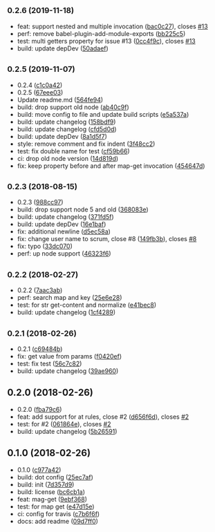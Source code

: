 ## <small>0.2.6 (2019-11-18)</small>

* feat: support nested and multiple invocation ([bac0c27](https://github.com/Scrum/postcss-map-get/commit/bac0c27)), closes [#13](https://github.com/Scrum/postcss-map-get/issues/13)
* perf: remove babel-plugin-add-module-exports ([bb225c5](https://github.com/Scrum/postcss-map-get/commit/bb225c5))
* test: multi getters property for issue #13 ([0cc4f9c](https://github.com/Scrum/postcss-map-get/commit/0cc4f9c)), closes [#13](https://github.com/Scrum/postcss-map-get/issues/13)
* build: update depDev ([50adaef](https://github.com/Scrum/postcss-map-get/commit/50adaef))



## <small>0.2.5 (2019-11-07)</small>

* 0.2.4 ([c1c0a42](https://github.com/Scrum/postcss-map-get/commit/c1c0a42))
* 0.2.5 ([67eee03](https://github.com/Scrum/postcss-map-get/commit/67eee03))
* Update readme.md ([564fe94](https://github.com/Scrum/postcss-map-get/commit/564fe94))
* build: drop support old node ([ab40c9f](https://github.com/Scrum/postcss-map-get/commit/ab40c9f))
* build: move config to file and update build scripts ([e5a537a](https://github.com/Scrum/postcss-map-get/commit/e5a537a))
* build: update changelog ([158bdf9](https://github.com/Scrum/postcss-map-get/commit/158bdf9))
* build: update changelog ([cfd5d0d](https://github.com/Scrum/postcss-map-get/commit/cfd5d0d))
* build: update depDev ([8a1d5f7](https://github.com/Scrum/postcss-map-get/commit/8a1d5f7))
* style: remove comment and fix indent ([3f48cc2](https://github.com/Scrum/postcss-map-get/commit/3f48cc2))
* test: fix double name for test ([cf59b66](https://github.com/Scrum/postcss-map-get/commit/cf59b66))
* ci: drop old node version ([14d819d](https://github.com/Scrum/postcss-map-get/commit/14d819d))
* fix: keep property before and after map-get invocation ([454647d](https://github.com/Scrum/postcss-map-get/commit/454647d))



## <small>0.2.3 (2018-08-15)</small>

* 0.2.3 ([988cc97](https://github.com/Scrum/postcss-map-get/commit/988cc97))
* build: drop support node 5 and old ([368083e](https://github.com/Scrum/postcss-map-get/commit/368083e))
* build: update changelog ([371fd5f](https://github.com/Scrum/postcss-map-get/commit/371fd5f))
* build: update depDev ([16e1baf](https://github.com/Scrum/postcss-map-get/commit/16e1baf))
* fix: additional newline ([d5ec58a](https://github.com/Scrum/postcss-map-get/commit/d5ec58a))
* fix: change user name to scrum, close #8 ([149fb3b](https://github.com/Scrum/postcss-map-get/commit/149fb3b)), closes [#8](https://github.com/Scrum/postcss-map-get/issues/8)
* fix: typo ([33dc070](https://github.com/Scrum/postcss-map-get/commit/33dc070))
* perf: up node support ([46323f6](https://github.com/Scrum/postcss-map-get/commit/46323f6))



## <small>0.2.2 (2018-02-27)</small>

* 0.2.2 ([7aac3ab](https://github.com/Scrum/postcss-map-get/commit/7aac3ab))
* perf: search map and key ([25e6e28](https://github.com/Scrum/postcss-map-get/commit/25e6e28))
* test: for str get-content and normalize ([e41bec8](https://github.com/Scrum/postcss-map-get/commit/e41bec8))
* build: update changelog ([1cf4289](https://github.com/Scrum/postcss-map-get/commit/1cf4289))



## <small>0.2.1 (2018-02-26)</small>

* 0.2.1 ([c69484b](https://github.com/Scrum/postcss-map-get/commit/c69484b))
* fix: get value from params ([f0420ef](https://github.com/Scrum/postcss-map-get/commit/f0420ef))
* test: fix test ([56c7c82](https://github.com/Scrum/postcss-map-get/commit/56c7c82))
* build: update changelog ([39ae960](https://github.com/Scrum/postcss-map-get/commit/39ae960))



## 0.2.0 (2018-02-26)

* 0.2.0 ([fba79c6](https://github.com/Scrum/postcss-map-get/commit/fba79c6))
* feat: add support for at rules, close #2 ([d656f6d](https://github.com/Scrum/postcss-map-get/commit/d656f6d)), closes [#2](https://github.com/Scrum/postcss-map-get/issues/2)
* test: for #2 ([061864e](https://github.com/Scrum/postcss-map-get/commit/061864e)), closes [#2](https://github.com/Scrum/postcss-map-get/issues/2)
* build: update changelog ([5b26591](https://github.com/Scrum/postcss-map-get/commit/5b26591))



## 0.1.0 (2018-02-26)

* 0.1.0 ([c977a42](https://github.com/Scrum/postcss-map-get/commit/c977a42))
* build: dot config ([25ec7af](https://github.com/Scrum/postcss-map-get/commit/25ec7af))
* build: init ([7d357d9](https://github.com/Scrum/postcss-map-get/commit/7d357d9))
* build: license ([bc6cb1a](https://github.com/Scrum/postcss-map-get/commit/bc6cb1a))
* feat: mag-get ([9ebf368](https://github.com/Scrum/postcss-map-get/commit/9ebf368))
* test: for map get ([e47d15e](https://github.com/Scrum/postcss-map-get/commit/e47d15e))
* ci: config for travis ([c7b6f6f](https://github.com/Scrum/postcss-map-get/commit/c7b6f6f))
* docs: add readme ([09d7ff0](https://github.com/Scrum/postcss-map-get/commit/09d7ff0))



